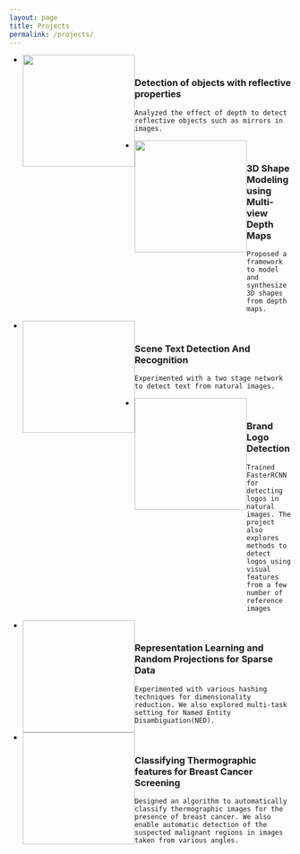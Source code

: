 ```yaml
---
layout: page
title: Projects
permalink: /projects/
---
```


- <img style="float: left;" width="200" height="200" src="https://jsreddy.github.io/images/ObjDet.png">
### Detection of objects with reflective properties 
    Analyzed the effect of depth to detect reflective objects such as mirrors in images. 

- <img style="float: left;" width="200" height="200" src="https://jsreddy.github.io/images/multiview_depth.png">
### 3D Shape Modeling using Multi-view Depth Maps 
    Proposed a framework to model and synthesize 3D shapes from depth maps. 


- <img style="float: left;" width="200" height="200" scr="https://jsreddy.github.io/images/detected_text.png">
### Scene Text Detection And Recognition
    Experimented with a two stage network to detect text from natural images. 

- <img style="float: left;" width="200" height="200" scr=" https://jsreddy.github.io/images/logo.jpg">
### Brand Logo Detection
    Trained FasterRCNN for detecting logos in natural images. The project also explores methods to detect logos using visual features from a few number of reference images


- <img style="float: left;" width="200" height="200" scr="https://jsreddy.github.io/images/mtp.png">
### Representation Learning and Random Projections for Sparse Data
    Experimented with various hashing techniques for dimensionality reduction. We also explored multi-task setting for Named Entity Disambiguation(NED).

- <img style="float: left;" width="200" height="200" scr="https://jsreddy.github.io/images/breast_cancer.jpg">
### Classifying Thermographic features for Breast Cancer Screening
    Designed an algorithm to automatically classify thermographic images for the presence of breast cancer. We also enable automatic detection of the suspected malignant regions in images taken from various angles.

    